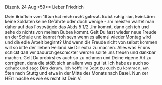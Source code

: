  Dizenb. 24 Aug <59>*
Lieber Friedrich

Dein Brieflein vom 19ten hat mich recht gefreut. Es ist ruhig hier, kein Lärm keine Soldaten keine Gefährte oder doch wenige - am meisten wartet man daher auf das Postwägele das Abds 5 1/2 Uhr kommt, dann geh ich und sehe ob nichts von meinen Buben kommt. Gelt Du hast wieder neue Freude an der Schule und kannst froh seyn wenn es allemal wieder Montag wird und die edle Arbeit beginnt? Und wenn die Freude nicht von selbst kommen will so bitte den lieben Heiland sie Dir extra zu machen. Alles was Er uns schickt daß wir dadurch geschickter werden sollte uns freuen und dankbar machen. Gelt Du probirst es auch so zu nehmen und Deine eigene Art zu corrigiren, denn die stößt sich an allem was gut ist. Ich habe es auch so gehabt und sage Dirs darum. Ich hoffe im Sept zu euch zu kommen, am 5ten nach Stuttg und etwa in der Mitte des Monats nach Basel. Nun der HErr mache es wie es recht ist  Dein V.

